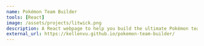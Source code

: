 ```yaml
---
name: Pokémon Team Builder
tools: [React]
image: /assets/projects/litwick.png
description: A React webpage to help you build the ultimate Pokémon team.
external_url: https://kellenvu.github.io/pokemon-team-builder/
---
```

